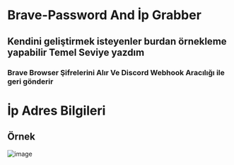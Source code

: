 # Brave-Password And İp Grabber
## Kendini geliştirmek isteyenler burdan örnekleme yapabilir Temel Seviye yazdım
### Brave Browser Şifrelerini Alır Ve Discord Webhook Aracılığı ile geri gönderir
# İp Adres Bilgileri
## Örnek

![image](https://user-images.githubusercontent.com/127852144/226062031-a1a6e1cb-67cc-4f9f-b7d2-2250ba15f077.png)
